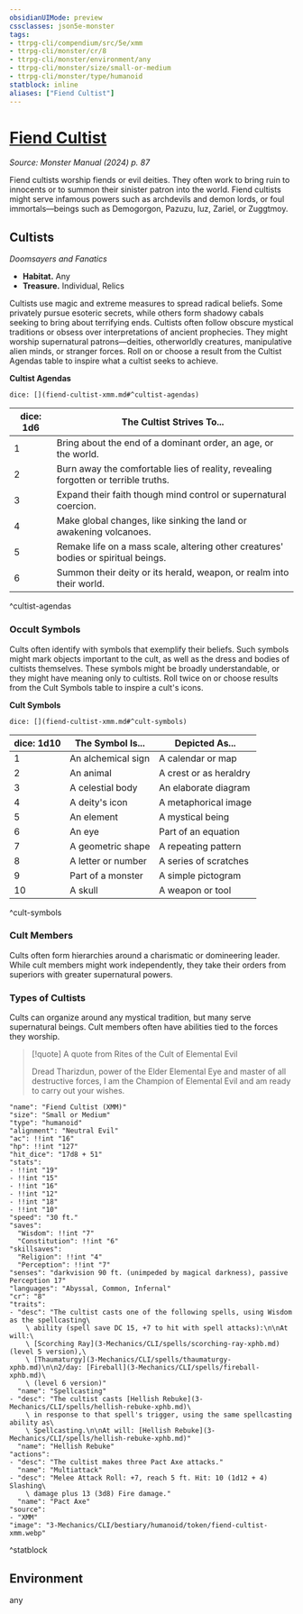 ```yaml
---
obsidianUIMode: preview
cssclasses: json5e-monster
tags:
- ttrpg-cli/compendium/src/5e/xmm
- ttrpg-cli/monster/cr/8
- ttrpg-cli/monster/environment/any
- ttrpg-cli/monster/size/small-or-medium
- ttrpg-cli/monster/type/humanoid
statblock: inline
aliases: ["Fiend Cultist"]
---
```

# [Fiend Cultist](3-Mechanics\CLI\bestiary\humanoid/fiend-cultist-xmm.md)
*Source: Monster Manual (2024) p. 87*  

Fiend cultists worship fiends or evil deities. They often work to bring ruin to innocents or to summon their sinister patron into the world. Fiend cultists might serve infamous powers such as archdevils and demon lords, or foul immortals—beings such as Demogorgon, Pazuzu, Iuz, Zariel, or Zuggtmoy.

## Cultists

*Doomsayers and Fanatics*

- **Habitat.** Any  
- **Treasure.** Individual, Relics  

Cultists use magic and extreme measures to spread radical beliefs. Some privately pursue esoteric secrets, while others form shadowy cabals seeking to bring about terrifying ends. Cultists often follow obscure mystical traditions or obsess over interpretations of ancient prophecies. They might worship supernatural patrons—deities, otherworldly creatures, manipulative alien minds, or stranger forces. Roll on or choose a result from the Cultist Agendas table to inspire what a cultist seeks to achieve.

**Cultist Agendas**

`dice: [](fiend-cultist-xmm.md#^cultist-agendas)`

| dice: 1d6 | The Cultist Strives To... |
|-----------|---------------------------|
| 1 | Bring about the end of a dominant order, an age, or the world. |
| 2 | Burn away the comfortable lies of reality, revealing forgotten or terrible truths. |
| 3 | Expand their faith though mind control or supernatural coercion. |
| 4 | Make global changes, like sinking the land or awakening volcanoes. |
| 5 | Remake life on a mass scale, altering other creatures' bodies or spiritual beings. |
| 6 | Summon their deity or its herald, weapon, or realm into their world. |
^cultist-agendas

### Occult Symbols

Cults often identify with symbols that exemplify their beliefs. Such symbols might mark objects important to the cult, as well as the dress and bodies of cultists themselves. These symbols might be broadly understandable, or they might have meaning only to cultists. Roll twice on or choose results from the Cult Symbols table to inspire a cult's icons.

**Cult Symbols**

`dice: [](fiend-cultist-xmm.md#^cult-symbols)`

| dice: 1d10 | The Symbol Is... | Depicted As... |
|------------|------------------|----------------|
| 1 | An alchemical sign | A calendar or map |
| 2 | An animal | A crest or as heraldry |
| 3 | A celestial body | An elaborate diagram |
| 4 | A deity's icon | A metaphorical image |
| 5 | An element | A mystical being |
| 6 | An eye | Part of an equation |
| 7 | A geometric shape | A repeating pattern |
| 8 | A letter or number | A series of scratches |
| 9 | Part of a monster | A simple pictogram |
| 10 | A skull | A weapon or tool |
^cult-symbols

### Cult Members

Cults often form hierarchies around a charismatic or domineering leader. While cult members might work independently, they take their orders from superiors with greater supernatural powers. 

### Types of Cultists

Cults can organize around any mystical tradition, but many serve supernatural beings. Cult members often have abilities tied to the forces they worship.

> [!quote] A quote from Rites of the Cult of Elemental Evil  
> 
> Dread Tharizdun, power of the Elder Elemental Eye and master of all destructive forces, I am the Champion of Elemental Evil and am ready to carry out your wishes.


```statblock
"name": "Fiend Cultist (XMM)"
"size": "Small or Medium"
"type": "humanoid"
"alignment": "Neutral Evil"
"ac": !!int "16"
"hp": !!int "127"
"hit_dice": "17d8 + 51"
"stats":
- !!int "19"
- !!int "15"
- !!int "16"
- !!int "12"
- !!int "18"
- !!int "10"
"speed": "30 ft."
"saves":
  "Wisdom": !!int "7"
  "Constitution": !!int "6"
"skillsaves":
  "Religion": !!int "4"
  "Perception": !!int "7"
"senses": "darkvision 90 ft. (unimpeded by magical darkness), passive Perception 17"
"languages": "Abyssal, Common, Infernal"
"cr": "8"
"traits":
- "desc": "The cultist casts one of the following spells, using Wisdom as the spellcasting\
    \ ability (spell save DC 15, +7 to hit with spell attacks):\n\nAt will:\
    \ [Scorching Ray](3-Mechanics/CLI/spells/scorching-ray-xphb.md) (level 5 version),\
    \ [Thaumaturgy](3-Mechanics/CLI/spells/thaumaturgy-xphb.md)\n\n2/day: [Fireball](3-Mechanics/CLI/spells/fireball-xphb.md)\
    \ (level 6 version)"
  "name": "Spellcasting"
- "desc": "The cultist casts [Hellish Rebuke](3-Mechanics/CLI/spells/hellish-rebuke-xphb.md)\
    \ in response to that spell's trigger, using the same spellcasting ability as\
    \ Spellcasting.\n\nAt will: [Hellish Rebuke](3-Mechanics/CLI/spells/hellish-rebuke-xphb.md)"
  "name": "Hellish Rebuke"
"actions":
- "desc": "The cultist makes three Pact Axe attacks."
  "name": "Multiattack"
- "desc": "Melee Attack Roll: +7, reach 5 ft. Hit: 10 (1d12 + 4) Slashing\
    \ damage plus 13 (3d8) Fire damage."
  "name": "Pact Axe"
"source":
- "XMM"
"image": "3-Mechanics/CLI/bestiary/humanoid/token/fiend-cultist-xmm.webp"
```
^statblock

## Environment

any
